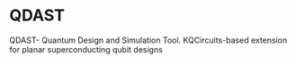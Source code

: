# QDAST
QDAST- Quantum Design and Simulation Tool. KQCircuits-based extension for planar superconducting qubit designs
